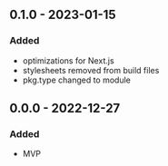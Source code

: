 
## 0.1.0 - 2023-01-15

### Added

- optimizations for Next.js
- stylesheets removed from build files
- pkg.type changed to module

## 0.0.0 - 2022-12-27

### Added

- MVP
